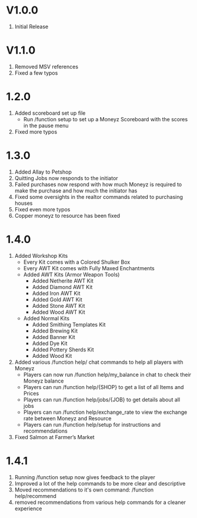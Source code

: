 # V1.0.0

1. Initial Release

# V1.1.0

1. Removed MSV references
2. Fixed a few typos

# 1.2.0
1. Added scoreboard set up file
   - Run /function setup to set up a Moneyz Scoreboard with the scores in the pause menu
2. Fixed more typos

# 1.3.0
1. Added Allay to Petshop
2. Quitting Jobs now responds to the initiator
3. Failed purchases now respond with how much Moneyz is required to make the purchase and how much the initiator has
4. Fixed some oversights in the realtor commands related to purchasing houses
5. Fixed even more typos
6. Copper moneyz to resource has been fixed

# 1.4.0
1. Added Workshop Kits
   - Every Kit comes with a Colored Shulker Box
   - Every AWT Kit comes with Fully Maxed Enchantments
   - Added AWT Kits (Armor Weapon Tools)
     - Added Netherite AWT Kit
     - Added Diamond AWT Kit
     - Added Iron AWT Kit
     - Added Gold AWT Kit
     - Added Stone AWT Kit
     - Added Wood AWT Kit
   - Added Normal Kits
     - Added Smithing Templates Kit
     - Added  Brewing Kit
     - Added  Banner Kit
     - Added  Dye Kit
     - Added  Pottery Sherds Kit
     - Added  Wood Kit
2. Added various /function help/ chat commands to help all players with Moneyz
   - Players can now run /function help/my_balance in chat to check their Moneyz balance
   - Players can run /function help/{SHOP} to get a list of all Items and Prices
   - Players can run /function help/jobs/{JOB} to get details about all jobs
   - Players can run /function help/exchange_rate to view the exchange rate between Moneyz and Resource
   - Players can run /function help/setup for instructions and recommendations
3. Fixed Salmon at Farmer’s Market

# 1.4.1
1. Running /function setup now gives feedback to the player
2. Improved a lot of the help commands to be more clear and descriptive
3. Moved recommendations to it's own command: /function help/recommend
4. removed recommendations from various help commands for a cleaner experience
